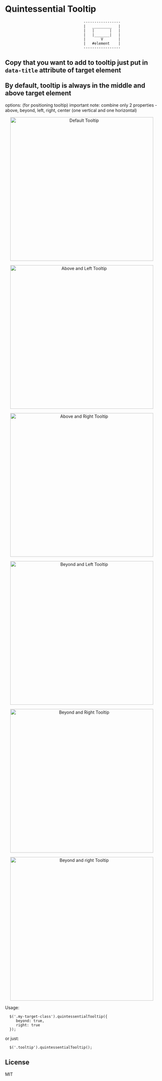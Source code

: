 

  # Quintessential Tooltip

                                        -----------------
                                        |   _________   |
                                        |   |       |   |
                                        |   |_______|   |
                                        |       V       |
                                        |   #element    |
                                        -----------------

  Copy that you want to add to tooltip just put in `data-title` attribute of target element<br><br>
  By default, tooltip is always in the middle and above target element<br>
 ---------------------------
  options: (for positioning tooltip) important note: combine only 2 properties - above, beyond, left, right, center (one vertical and one horizontal)

<p align="center">
<img width="470" alt="Default Tooltip"        src="https://user-images.githubusercontent.com/7904484/56038590-a2a54980-5d32-11e9-83d5-86757da32cf7.png">
</p>
<p align="center">
<img width="470" alt="Above and Left Tooltip" src="https://user-images.githubusercontent.com/7904484/56038591-a33de000-5d32-11e9-9c7d-ec02e4335981.png">
</p>
<p align="center">
<img width="470" alt="Above and Right Tooltip" src="https://user-images.githubusercontent.com/7904484/56038592-a33de000-5d32-11e9-9994-d2b912b34263.png">
</p>
<p align="center">
<img width="470" alt="Beyond and Left Tooltip" src="https://user-images.githubusercontent.com/7904484/56038593-a33de000-5d32-11e9-8be2-f8bef8063d40.png">
</p>
<p align="center">
<img width="470" alt="Beyond and Right Tooltip" src="https://user-images.githubusercontent.com/7904484/56038594-a33de000-5d32-11e9-8df9-0f72fe0eb802.png">
</p>
<p align="center">
<img width="470" alt="Beyond and right Tooltip" src="https://user-images.githubusercontent.com/7904484/56038595-a33de000-5d32-11e9-9fcc-e75c7bfe4b77.png">
</p>

  Usage:

      $('.my-target-class').quintessentialTooltip({
         beyond: true,
         right: true
      });

  or just:

      $('.tooltip').quintessentialTooltip();

License
----

MIT

